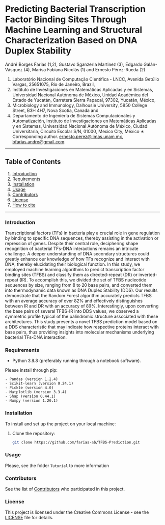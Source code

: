 # Predicting Bacterial Transcription Factor Binding Sites Through Machine Learning and Structural Characterization Based on DNA Duplex Stability

André Borges Farias (1,2), Gustavo Sganzerla Martinez (3), Edgardo Galán-Vásquez (4), Marisa Fabiana Nicolás (1) and Ernesto Pérez-Rueda (2)

1. Laboratório Nacional de Computação Cientı́fica - LNCC, Avenida Getúlio Vargas, 25651075, Rio de Janeiro, Brazil,
2. Instituto de Investigaciones en Matemáticas Aplicadas y en Sistemas, Universidad Nacional Autónoma de México, Unidad Académica del Estado de Yucatán, Carretera Sierra Papacal, 97302, Yucatán, México,
3. Microbiology and Immunology, Dalhousie University, 5850 College Street, B3H 4H7, Nova Scotia, Canada and
4. Departamento de Ingenierı́a de Sistemas Computacionales y Automatización, Instituto de Investigaciones en Matemáticas Aplicadas y en Sistemas, Universidad Nacional Autónoma de México, Ciudad Universitaria, Circuito Escolar S/N, 01000, Mexico City, México
∗ Corresponding author. ernesto.perez@iimas.unam.mx, bfarias.andre@gmail.com

---

## Table of Contents

1. [Introduction](#introduction)
2. [Requirements](#requirements)
3. [Installation](#installation)
4. [Usage](#usage)
5. [Contributors](#contributors)
6. [License](#license)
7. [How to cite](#cite)

---

### Introduction

Transcriptional factors (TFs) in bacteria play a crucial role in gene regulation by binding to specific DNA sequences, thereby assisting in the activation or repression of genes. Despite their central role, deciphering shape recognition of bacterial TFs-DNA interactions remains an intricate challenge. A deeper understanding of DNA secondary structures could greatly enhance our knowledge of how TFs recognize and interact with DNA, thereby elucidating their biological function. In this study, we employed machine learning algorithms to predict transcription factor binding sites (TFBS) and classify them as directed-repeat (DR) or inverted-repeat (IR). To accomplish this, we divided the set of TFBS nucleotide sequences by size, ranging from 8 to 20 base pairs, and converted them into thermodynamic data known as DNA Duplex Stability (DDS). Our results demonstrate that the Random Forest algorithm accurately predicts TFBS with an average accuracy of over 82% and effectively distinguishes between IR and DR with an accuracy of 89%. Interestingly, upon converting the base pairs of several TFBS-IR into DDS values, we observed a symmetric profile typical of the palindromic structure associated with these architectures. This study presents a novel TFBS prediction model based on a DDS characteristic that may indicate how respective proteins interact with base pairs, thus providing insights into molecular mechanisms underlying bacterial TFs-DNA interaction.

### Requirements

- Python 3.8.8 (preferably running through a notebook software). 

Please install through pip:
	
	- Pandas (version 1.2.4)
	- Scikit-learn (version 0.24.1)
	- Pickle (version 4.0)
	- Matplotlib (version 3.3.4)
	- Shap (version 0.44.1)
	- Numpy (version 1.20.1)


### Installation

To install and set up the project on your local machine:

1. Clone the repository:
   ```bash
   git clone https://github.com/farias-ab/TFBS-Prediction.git

### Usage

Please, see the folder `Tutorial` to more information

### Contributors

See the list of [Contributors](CONTRIBUTORS.md) who participated in this project.

### License

This project is licensed under the Creative Commons License - see the [LICENSE](LICENSE) file for details.
